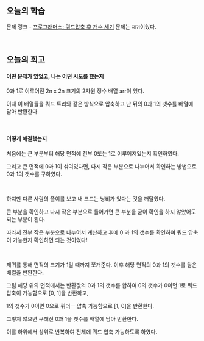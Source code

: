 ## 오늘의 학습
문제 링크 - [프로그래머스: 쿼드압축 후 개수 세기](https://school.programmers.co.kr/learn/courses/30/lessons/68936)
문제는 `재귀`이었다.

<br />

## 오늘의 회고
#### 어떤 문제가 있었고, 나는 어떤 시도를 했는지
0과 1로 이루어진 2n x 2n 크기의 2차원 정수 배열 arr이 있다.

이때 이 배열들을 쿼드 트리와 같은 방식으로 압축하고 난 뒤의 0과 1의 갯수를 배열에 담아 반환한다.

<br />

#### 어떻게 해결했는지
처음에는 큰 부분부터 해당 면적에 전부 0또는 1로 이루어져있는지 확인하였다.

그리고 큰 면적에 0과 1이 섞여있다면, 다시 작은 부분으로 나누어서 확인하는 방법으로 0과 1의 갯수를 구하였다.

<br/>

하지만 다른 사람의 풀이를 보고 내 코드는 낭비가 있다는 것을 깨달았다.

큰 부분을 확인하고 다시 작은 부분으로 들어가면 큰 부분을 굳이 확인을 하지 않았어도 되는 부분이 된다.

따라서 전부 작은 부분으로 나누어서 계산하고 후에 0 과 1의 갯수를 확인하여 쿼드 압축이 가능한지 확인하면 되는 것이었다!

<br/>

재귀를 통해 면적의 크기가 1일 때까지 쪼개준다. 이후 해당 면적의 0과 1의 갯수를 담은 배열을 반환한다.

그럼 해당 위의 면적에서는 반환값의 0과 1의 갯수를 합하여 0의 갯수가 0이면 1로 쿼드 압축이 가능함으로 [0, 1]을 반환하고,

1의 갯수가 0이면 0으로 쿼더ㅡ 압축 가능함으로 [1, 0]을 반환한다.

그렇지 않으면 구해진 0과 1을 갯수를 배열에 담아 반환한다.

이를 하위에서 상위로 반복하여 전체에 쿼드 압축 가능하도록 하였다.
